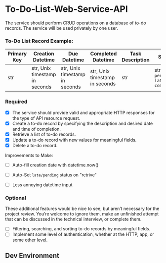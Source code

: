 # To-Do-List-Web-Service-API

The service should perform CRUD operations on a database of to-do records. The service will be used privately by one user.

### To-Do List Record Example:
| Primary Key | Creation Datetime | Due Datetime | Completed Datetime | Task Description | Status |
| ------ | ------ | ------ | ----- | ----- | ----- |
| str | str, Unix timestamp in seconds | str, Unix timestamp in seconds | str, Unix timestamp in seconds | str | str, `pending` `late` `completed`|

###  Required
- [x] The service should provide valid and appropriate HTTP responses for the type of API resource request.
- [x] Create a to-do record by specifying the description and desired date and time of completion.
- [x] Retrieve a list of to-do records.
- [x] Update a to-do record with new values for meaningful fields.
- [x] Delete a to-do record.

Improvements to Make:
- [ ] Auto-fill creation date with datetime.now()
- [ ] Auto-Set `late/pending` status on "retrive"
- [ ] Less annoying datetime input


### Optional
These additional features would be nice to see, but aren’t necessary for the project review. You’re welcome to ignore them, make an unfinished attempt that can be discussed in the technical interview, or complete them.

- [ ] Filtering, searching, and sorting to-do records by meaningful fields.
- [ ] Implement some level of authentication, whether at the HTTP, app, or some other level.

## Dev Environment
